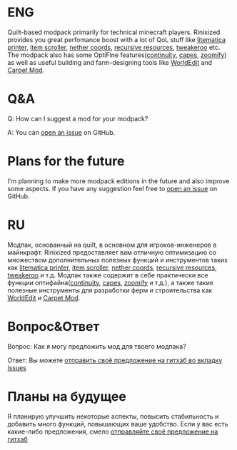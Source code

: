 # ENG

Quilt-based modpack primarily for technical minecraft players. Rinixized provides you great perfomance boost with a lot of QoL stuff like [litematica printer](https://github.com/aria1th/litematica-printer), [item scroller](https://github.com/aria1th/itemscroller-crafting-fix), [nether coords](https://modrinth.com/mod/nether-coords), [recursive resources](https://modrinth.com/mod/recursiveresources), [tweakeroo](https://www.curseforge.com/minecraft/mc-mods/tweakeroo) etc. The modpack also has some OptiFine features([continuity](https://modrinth.com/mod/continuity), [capes](https://modrinth.com/mod/capes), [zoomify](https://modrinth.com/mod/zoomify)) as well as useful building and farm-designing tools like [WorldEdit](https://www.curseforge.com/minecraft/mc-mods/worldedit) and [Carpet Mod](https://www.curseforge.com/minecraft/mc-mods/carpet).

# Q&A


Q: How can I suggest a mod for your modpack?

A: You can [open an issue](https://github.com/RinixGG/Rinixized/issues) on GitHub.

# Plans for the future

I'm planning to make more modpack editions in the future and also improve some aspects. If you have any suggestion feel free to [open an issue](https://github.com/RinixGG/Rinixized/issues) on GitHub.

# RU

Модпак, основанный на quilt, в основном для игроков-инженеров в майнкрафт. Rinixized предоставляет вам отличную оптимизацию со множеством дополнительных полезных функций и инструментов таких как [litematica printer](https://github.com/aria1th/litematica-printer), [item scroller](https://github.com/aria1th/itemscroller-crafting-fix), [nether coords](https://modrinth.com/mod/nether-coords), [recursive resources](https://modrinth.com/mod/recursiveresources), [tweakeroo](https://www.curseforge.com/minecraft/mc-mods/tweakeroo) и т.д. Модпак также содержит в себе практически все функции оптифайна([continuity](https://modrinth.com/mod/continuity), [capes](https://modrinth.com/mod/capes), [zoomify](https://modrinth.com/mod/zoomify) и т.д.), а также такие полезные инструменты для разработки ферм и строительства как [WorldEdit](https://www.curseforge.com/minecraft/mc-mods/worldedit) и [Carpet Mod](https://www.curseforge.com/minecraft/mc-mods/carpet).

# Вопрос&Ответ


Вопрос: Как я могу предложить мод для твоего модпака?

Ответ: Вы можете [отправить своё предложение на гитхаб во вкладку issues](https://github.com/RinixGG/Rinixized/issues)

# Планы на будущее

Я планирую улучшить некоторые аспекты, повысить стабильность и добавить много функций, повышающих ваше удобство. Если у вас есть какие-либо предложения, смело [отправляйте своё предложение на гитхаб](https://github.com/RinixGG/Rinixized/issues)
